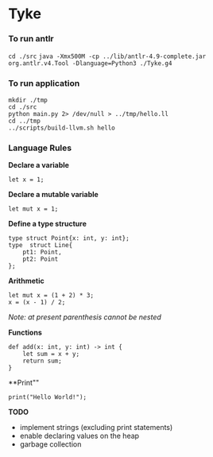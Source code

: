 # Tyke

### To run antlr
`cd ./src`
`java -Xmx500M -cp ../lib/antlr-4.9-complete.jar org.antlr.v4.Tool -Dlanguage=Python3 ./Tyke.g4`

### To run application
```
mkdir ./tmp
cd ./src
python main.py 2> /dev/null > ../tmp/hello.ll
cd ../tmp
../scripts/build-llvm.sh hello
```

### Language Rules
**Declare a variable**
```
let x = 1;
```

**Declare a mutable variable**
```
let mut x = 1;
```

**Define a type structure**
```
type struct Point{x: int, y: int};
type  struct Line{
	pt1: Point,
	pt2: Point
};
```

**Arithmetic**
```
let mut x = (1 + 2) * 3;
x = (x - 1) / 2;
```
*Note: at present parenthesis cannot be nested*

**Functions**
```
def add(x: int, y: int) -> int {
	let sum = x + y;
	return sum;
}
```

**Print""
```
print("Hello World!");
```

**TODO**
- implement strings (excluding print statements)
- enable declaring values on the heap
- garbage collection

